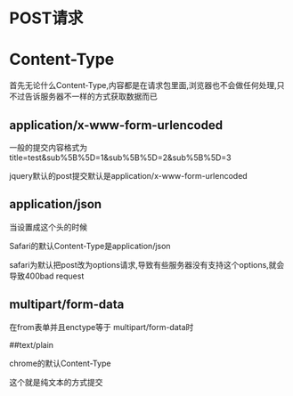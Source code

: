 # POST请求



# Content-Type

首先无论什么Content-Type,内容都是在请求包里面,浏览器也不会做任何处理,只不过告诉服务器不一样的方式获取数据而已

## application/x-www-form-urlencoded

一般的提交内容格式为title=test&sub%5B%5D=1&sub%5B%5D=2&sub%5B%5D=3

jquery默认的post提交默认是application/x-www-form-urlencoded

## application/json

当设置成这个头的时候

Safari的默认Content-Type是application/json

safari为默认把post改为options请求,导致有些服务器没有支持这个options,就会导致400bad request

## multipart/form-data

在from表单并且enctype等于 multipart/form-data时

##text/plain

chrome的默认Content-Type

这个就是纯文本的方式提交